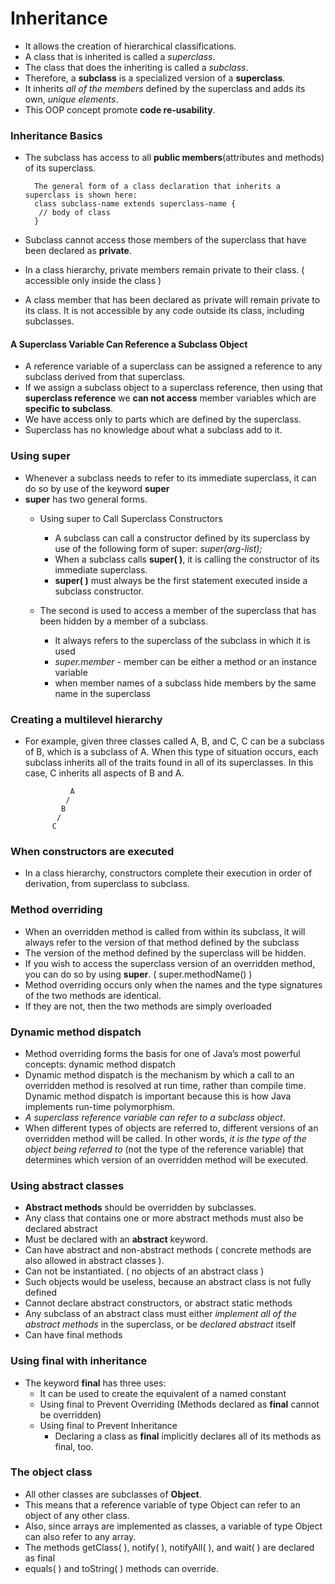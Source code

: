 # Inheritance
- It allows the creation of hierarchical classifications.
- A class that is inherited is called a _superclass_.
- The class that does the inheriting is called a _subclass_.
- Therefore, a **subclass** is a specialized version of a **superclass**.
- It inherits _all of the members_ defined by the superclass and adds its own, _unique elements_.
- This OOP concept promote **code re-usability**.

### Inheritance Basics

- The subclass has access to all **public members**(attributes and methods) of its superclass.


        The general form of a class declaration that inherits a superclass is shown here:
        class subclass-name extends superclass-name {
         // body of class
        }

- Subclass cannot access those members of the superclass that have been declared as **private**.
- In a class hierarchy, private members remain private to their class. ( accessible only inside the class )
- A class member that has been declared as private will remain private to its class. It is not
  accessible by any code outside its class, including subclasses.
  
#### A Superclass Variable Can Reference a Subclass Object
- A reference variable of a superclass can be assigned a reference to any subclass derived
  from that superclass.
- If we assign a subclass object to a superclass reference, then using that **superclass reference** we **can not access** member 
  variables which are **specific to subclass**.
- We have access only to parts which are defined by the superclass.
- Superclass has no knowledge about what a subclass add to it.  
  
### Using super
- Whenever a subclass needs to refer to its immediate superclass, it can do so by use of the keyword **super**
- **super** has two general forms. 
    - Using super to Call Superclass Constructors
        - A subclass can call a constructor defined by its superclass by use of the following form of
          super:
          _super(arg-list);_
        - When a subclass calls **super( )**, it is calling the constructor of its immediate superclass.
        - **super( )** must always be the first statement executed inside a subclass constructor.
        
    - The second is used to access a member of the superclass that has been hidden by a member of a subclass.
        - It always refers to the superclass of the subclass in which it is used
        - _super.member_ - member can be either a method or an instance variable
        - when member names of a subclass hide members by the same name in the superclass

### Creating a multilevel hierarchy
- For example, given three classes called A, B, and C, C can be a subclass of B, which
  is a subclass of A. When this type of situation occurs, each subclass inherits all of the traits
  found in all of its superclasses. In this case, C inherits all aspects of B and A.
  
  
                A
               / 
              B
             /
            C

### When constructors are executed
- In a class hierarchy, constructors complete their execution in order of derivation, from superclass to subclass. 

### Method overriding
- When an overridden method is called from within its subclass, it will always refer to the version of that method defined by the subclass
- The version of the method defined by the superclass will be hidden.
- If you wish to access the superclass version of an overridden method, you can do so by using **super**. ( super.methodName() )
- Method overriding occurs only when the names and the type signatures of the two methods are identical.
- If they are not, then the two methods are simply overloaded

### Dynamic method dispatch
- Method overriding forms the basis for one of Java’s most powerful concepts: dynamic method dispatch
- Dynamic method dispatch is the mechanism by which a call to an overridden method is resolved at run time, rather than
  compile time. Dynamic method dispatch is important because this is how Java implements run-time polymorphism.
- _A superclass reference variable can refer to a subclass object_.
- When different types of objects are referred to, different versions of an overridden method
  will be called. In other words, _it is the type of the object being referred to_ (not the type of the
  reference variable) that determines which version of an overridden method will be executed.

### Using abstract classes
- **Abstract methods** should be overridden by subclasses.
- Any class that contains one or more abstract methods must also be declared abstract
- Must be declared with an **abstract** keyword.
- Can have abstract and non-abstract methods (  concrete methods are also allowed in abstract classes ).
- Can not be instantiated. ( no objects of an abstract class )
- Such objects would be useless, because an abstract class is not fully defined
- Cannot declare abstract constructors, or abstract static methods
- Any subclass of an abstract class must either _implement all of the abstract methods_ in the superclass, or be _declared abstract_ itself
- Can have final methods

### Using final with inheritance
- The keyword **final** has three uses:
    - It can be used to create the equivalent of a named constant
    - Using final to Prevent Overriding (Methods declared as **final** cannot be overridden)
    - Using final to Prevent Inheritance
        - Declaring a class as **final** implicitly declares all of its methods as final, too.

### The object class
- All other classes are subclasses of **Object**.
- This means that a reference variable of type Object can refer to an object of any other class. 
- Also, since arrays are implemented as classes, a variable of type Object can also refer to any array.
- The methods getClass( ), notify( ), notifyAll( ), and wait( ) are declared as final
- equals( ) and toString( ) methods can override.